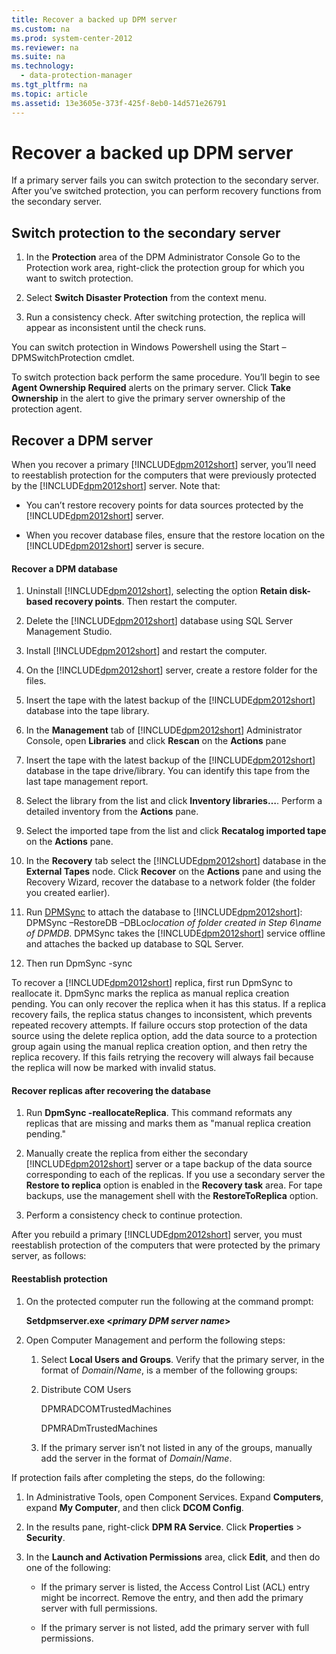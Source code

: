 ```yaml
---
title: Recover a backed up DPM server
ms.custom: na
ms.prod: system-center-2012
ms.reviewer: na
ms.suite: na
ms.technology: 
  - data-protection-manager
ms.tgt_pltfrm: na
ms.topic: article
ms.assetid: 13e3605e-373f-425f-8eb0-14d571e26791
---
```

# Recover a backed up DPM server
If a primary server fails you can switch protection to the secondary server. After you’ve switched protection, you can perform recovery functions from the secondary server.

## Switch protection to the secondary server

1.  In the **Protection** area of the DPM Administrator Console Go to the Protection work area, right\-click the protection group for which you want to switch protection.

2.  Select **Switch Disaster Protection** from the context menu.

3.  Run a consistency check. After switching protection, the replica will appear as inconsistent until the check runs.

You can switch protection in Windows Powershell using the Start –DPMSwitchProtection cmdlet.

To switch protection back perform the same procedure. You’ll begin to see **Agent Ownership Required** alerts on the primary server. Click **Take Ownership** in the alert to give the primary server ownership of the protection agent.

## Recover a DPM server
When you recover a primary [!INCLUDE[dpm2012short](./Token/dpm2012short_md.md)] server, you’ll need to reestablish protection for the computers that were previously protected by the [!INCLUDE[dpm2012short](./Token/dpm2012short_md.md)] server. Note that:

-   You can’t restore recovery points for data sources protected by the [!INCLUDE[dpm2012short](./Token/dpm2012short_md.md)] server.

-   When you recover database files, ensure that the restore location on the [!INCLUDE[dpm2012short](./Token/dpm2012short_md.md)] server is secure.

#### Recover a DPM database

1.  Uninstall [!INCLUDE[dpm2012short](./Token/dpm2012short_md.md)], selecting the option **Retain disk\-based recovery points**. Then restart the computer.

2.  Delete the [!INCLUDE[dpm2012short](./Token/dpm2012short_md.md)] database using SQL Server Management Studio.

3.  Install [!INCLUDE[dpm2012short](./Token/dpm2012short_md.md)] and restart the computer.

4.  On the [!INCLUDE[dpm2012short](./Token/dpm2012short_md.md)] server, create a restore folder for the files.

5.  Insert the tape with the latest backup of the [!INCLUDE[dpm2012short](./Token/dpm2012short_md.md)] database into the tape library.

6.  In the **Management** tab of [!INCLUDE[dpm2012short](./Token/dpm2012short_md.md)] Administrator Console, open **Libraries** and click **Rescan** on the **Actions** pane

7.  Insert the tape with the latest backup of the [!INCLUDE[dpm2012short](./Token/dpm2012short_md.md)] database in the tape drive\/library. You can identify this tape from the last tape management report.

8.  Select the library from the list and click **Inventory libraries…**. Perform a detailed inventory from the **Actions** pane.

9. Select the imported tape from the list and click **Recatalog imported tape** on the **Actions** pane.

10. In the **Recovery** tab select the [!INCLUDE[dpm2012short](./Token/dpm2012short_md.md)] database in the **External Tapes** node. Click **Recover** on the **Actions** pane and using the Recovery Wizard, recover the database to a network folder \(the folder you created earlier\).

11. Run [DPMSync](http://go.microsoft.com/fwlink/?LinkId=255172) to attach the database to [!INCLUDE[dpm2012short](./Token/dpm2012short_md.md)]: DPMSync –RestoreDB –DBLoc*location of folder created in Step 6\\name of DPMDB*. DPMSync takes the [!INCLUDE[dpm2012short](./Token/dpm2012short_md.md)] service offline and attaches the backed up database to SQL Server.

12. Then run DpmSync \-sync

To recover a [!INCLUDE[dpm2012short](./Token/dpm2012short_md.md)] replica, first run DpmSync to reallocate it. DpmSync marks the replica as manual replica creation pending. You can only recover the replica when it has this status. If a replica recovery fails, the replica status changes to inconsistent, which prevents repeated recovery attempts. If failure occurs stop protection of the data source using the delete replica option, add the data source to a protection group again using the manual replica creation option, and then retry the replica recovery. If this fails retrying the recovery will always fail because the replica will now be marked with invalid status.

#### Recover replicas after recovering the database

1.  Run **DpmSync \-reallocateReplica**. This command reformats any replicas that are missing and marks them as "manual replica creation pending."

2.  Manually create the replica from either the secondary [!INCLUDE[dpm2012short](./Token/dpm2012short_md.md)] server or a tape backup of the data source corresponding to each of the replicas. If you use a secondary server the **Restore to replica** option is enabled in the **Recovery task** area. For tape backups, use the management shell with the **RestoreToReplica** option.

3.  Perform a consistency check to continue protection.

After you rebuild a primary [!INCLUDE[dpm2012short](./Token/dpm2012short_md.md)] server, you must reestablish protection of the computers that were protected by the primary server, as follows:

#### Reestablish protection

1.  On the protected computer run the following at the command prompt:

    **Setdpmserver.exe <***primary DPM server name***>**

2.  Open Computer Management and perform the following steps:

    1.  Select **Local Users and Groups**.  Verify that the primary server, in the format of *Domain*\/*Name*, is a member of the following groups:

    2.  Distribute COM Users

        DPMRADCOMTrustedMachines

        DPMRADmTrustedMachines

    3.  If the primary server isn’t not listed in any of the groups, manually add the server in the format of *Domain*\/*Name*.

If protection fails after completing the steps, do the following:

1.  In Administrative Tools, open Component Services. Expand **Computers**, expand **My Computer**, and then click **DCOM Config**.

2.  In the results pane, right\-click **DPM RA Service**. Click **Properties** > **Security**.

3.  In the **Launch and Activation Permissions** area, click **Edit**, and then do one of the following:

    -   If the primary server is listed, the Access Control List \(ACL\) entry might be incorrect. Remove the entry, and then add the primary server with full permissions.

    -   If the primary server is not listed, add the primary server with full permissions.


